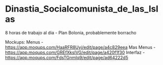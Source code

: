 # Dinastia_Socialcomunista_de_las_Islas
8 horas de trabajo al dia - Plan Bolonia, probablemente borracho

Mockups:
Menus - https://app.moqups.com/HaaRFR8Uyj/edit/page/a4c829eea
Mas Menus - https://app.moqups.com/GREfXksIVG/edit/page/a420f1f30
Interfaz - https://app.moqups.com/FdsTGnmlq9/edit/page/ad64222d5